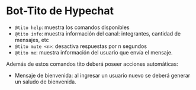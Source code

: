 # Bot-Tito de Hypechat

* `@tito help`: muestra los comandos disponibles
* `@tito info`: muestra información del canal: integrantes, cantidad de mensajes, etc
* `@tito mute <n>`: desactiva respuestas por n segundos
* `@tito me`: muestra información del usuario que envía el mensaje.

Además de estos comandos tito deberá poseer acciones automáticas:

* Mensaje de bienvenida: al ingresar un usuario nuevo se deberá generar un saludo de bienvenida.
